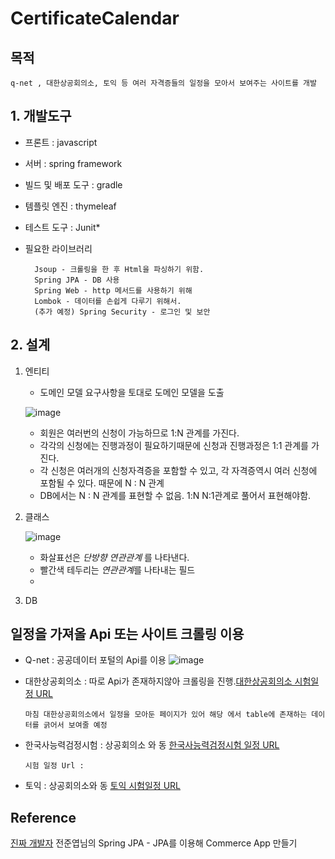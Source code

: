 # CertificateCalendar

## 목적
    q-net , 대한상공회의소, 토익 등 여러 자격증들의 일정을 모아서 보여주는 사이트를 개발

## 1. 개발도구
* 프론트 : javascript
* 서버 : spring framework
* 빌드 및 배포 도구 : gradle
* 템플릿 엔진 : thymeleaf
* 테스트 도구 : Junit*
* 필요한 라이브러리 

        Jsoup - 크롤링을 한 후 Html을 파싱하기 위함.
        Spring JPA - DB 사용
        Spring Web - http 메서드를 사용하기 위해
        Lombok - 데이터를 손쉽게 다루기 위해서.
        (추가 예정) Spring Security - 로그인 및 보안
## 2. 설계
1. 엔티티
    * 도메인 모델
    요구사항을 토대로 도메인 모델을 도출
    
    ![image](https://user-images.githubusercontent.com/51110811/113099266-a6d71400-9234-11eb-88cb-f8d2fd3fdc5b.png)

    - 회원은 여러번의 신청이 가능하므로 1:N 관계를 가진다.
    - 각각의 신청에는 진행과정이 필요하기때문에 신청과 진행과정은 1:1 관계를 가진다.
    - 각 신청은 여러개의 신청자격증을 포함할 수 있고, 각 자격증역시 여러 신청에 포함될 수 있다. 때문에 N :  N 관계
    - DB에서는 N : N 관계를 표현할 수 없음. 1:N N:1관계로 풀어서 표현해야함. 

2. 클래스

    ![image](https://user-images.githubusercontent.com/51110811/113098697-c9b4f880-9233-11eb-9f2d-d6cf9f4de012.png)

    - 화살표선은 *단방향 연관관계* 를 나타낸다.
    - 빨간색 테두리는 *연관관계*를 나타내는 필드
    - 
4. DB


## 일정을 가져올 Api 또는 사이트 크롤링 이용
* Q-net : 공공데이터 포털의 Api를 이용
      ![image](https://user-images.githubusercontent.com/51110811/113085228-666a9c80-921a-11eb-90aa-0f18cc5850d0.png)
* 대한상공회의소 : 따로 Api가 존재하지않아 크롤링을 진행.[대한상공회의소 시험일정 URL](https://license.korcham.net/co/examschedule.do?cate=&sdate=20210331&edate=20211231&pg=1)

      마침 대한상공회의소에서 일정을 모아둔 페이지가 있어 해당 에서 table에 존재하는 데이터를 긁어서 보여줄 예정 
* 한국사능력검정시험 : 상공회의소 와 동 [한국사능력검정시험 일정 URL](http://www.historyexam.go.kr/pageLink.do?link=examSchedule&netfunnel_key=E3F6E920AEF0F72B5FC31EAFDE34542CA2466536624D776F8B997A108DC2E300C8E83DA2516FA2F81F5B13F753C1328764B9521C51BD7E1AD136B18732FF1F58EED1594C22F2A2F4F858FAC3814C3D451CDCA07A9B01911625F47363C1274FCEEE4301E896CCCBABBF1C7F32CA7A9D942C312C302C30)

      시험 일정 Url : 
      
* 토익 : 상공회의소와 동 [토익 시험일정 URL](https://exam.toeic.co.kr/receipt/examSchList.php)


## Reference

   [진짜 개발자](https://galid1.tistory.com/729?category=791452) 전준엽님의 Spring JPA - JPA를 이용해 Commerce App 만들기 
